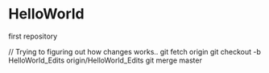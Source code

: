 # HelloWorld
first repository

// Trying to figuring out how changes works..
git fetch origin
git checkout -b HelloWorld_Edits origin/HelloWorld_Edits
git merge master
